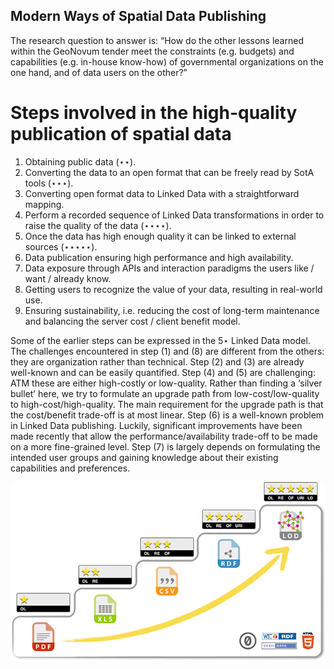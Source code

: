 Modern Ways of Spatial Data Publishing
--------------------------------------

The research question to answer is: “How do the other lessons learned within the GeoNovum tender meet the constraints (e.g. budgets) and capabilities (e.g. in-house know-how) of governmental organizations on the one hand, and of data users on the other?”

Steps involved in the high-quality publication of spatial data
==============================================================

  1. Obtaining public data (⋆⋆).
  2. Converting the data to an open format that can be freely read by SotA tools (⋆⋆⋆).
  3. Converting open format data to Linked Data with a straightforward mapping.
  4. Perform a recorded sequence of Linked Data transformations in order to raise the quality of the data (⋆⋆⋆⋆).
  5. Once the data has high enough quality it can be linked to external sources (⋆⋆⋆⋆⋆).
  6. Data publication ensuring high performance and high availability.
  7. Data exposure through APIs and interaction paradigms the users like / want / already know.
  8. Getting users to recognize the value of your data, resulting in real-world use.
  9. Ensuring sustainability, i.e. reducing the cost of long-term maintenance and balancing the server cost / client benefit model.

Some of the earlier steps can be expressed in the 5⋆ Linked Data model.  The challenges encountered in step (1) and (8) are different from the others: they are organization rather than technical.  Step (2) and (3) are already well-known and can be easily quantified.  Step (4) and (5) are challenging: ATM these are either high-costly or low-quality.  Rather than finding a ‘silver bullet’ here, we try to formulate an upgrade path from low-cost/low-quality to high-cost/high-quality.  The main requirement for the upgrade path is that the cost/benefit trade-off is at most linear.  Step (6) is a well-known problem in Linked Data publishing.  Luckily, significant improvements have been made recently that allow the performance/availability trade-off to be made on a more fine-grained level.  Step (7) is largely depends on formulating the intended user groups and gaining knowledge about their existing capabilities and preferences.

![](https://raw.githubusercontent.com/geo4web-testbed/topic1-task1/master/img/5star.png "5⋆ Linked Data")
